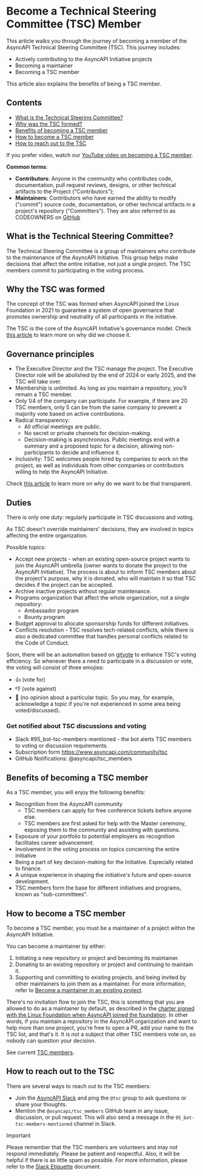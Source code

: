 # Become a Technical Steering Committee (TSC) Member 

This article walks you through the journey of becoming a member of the AsyncAPI Technical Steering Committee (TSC). This journey includes:
* Actively contributing to the AsyncAPI Initiative projects
* Becoming a maintainer
* Becoming a TSC member

This article also explains the benefits of being a TSC member.

## Contents
* [What is the Technical Steering Committee?](#what-is-the-technical-steering-committee)
* [Why was the TSC formed?](#why-the-tsc-was-formed)
* [Benefits of becoming a TSC member](#benefits-of-becoming-a-tsc-member)
* [How to become a TSC member](#how-to-become-a-tsc-member)
* [How to reach out to the TSC](#how-to-reach-out-to-the-tsc)

If you prefer video, watch our [YouTube video on becoming a TSC member](https://www.youtube.com/watch?v=MfVUUbW2aos).

**Common terms**:
* **Contributors**: Anyone in the community who contributes code, documentation, pull request reviews, designs, or other technical artifacts to the Project ("Contributors");
* **Maintainers**: Contributors who have earned the ability to modify ("commit") source code, documentation, or other technical artifacts in a project's repository ("Committers"). They are also referred to as CODEOWNERS on [GitHub](https://docs.github.com/en/repositories/managing-your-repositorys-settings-and-features/customizing-your-repository/about-code-owners)

## What is the Technical Steering Committee?
The Technical Steering Committee is a group of maintainers who contribute to the maintenance of the AsyncAPI Initiative. This group helps make decisions that affect the entire initiative, not just a single project. The TSC members commit to participating in the voting process.

## Why the TSC was formed
The concept of the TSC was formed when AsyncAPI joined the Linux Foundation in 2021 to guarantee a system of open governance that promotes ownership and neutrality of all participants in the initiative.

The TSC is the core of the AsyncAPI Initiative's governance model. Check [this article](https://www.asyncapi.com/blog/governance-motivation) to learn more on why did we choose it.

## Governance principles
* The Executive Director and the TSC manage the project. The Executive Director role will be abolished by the end of 2024 or early 2025, and the TSC will take over.
* Membership is unlimited. As long as you maintain a repository, you'll remain a TSC member.
* Only 1/4 of the company can participate. For example, if there are 20 TSC members, only 5 can be from the same company to prevent a majority vote based on active contributions.
* Radical transparency:
  * All official meetings are public.
  * No secret or private channels for decision-making.
  * Decision-making is asynchronous. Public meetings end with a summary and a proposed topic for a decision, allowing non-participants to decide and influence it.
* Inclusivity: TSC welcomes people hired by companies to work on the project, as well as individuals from other companies or contributors willing to help the AsyncAPI Initiative.

Check [this article](https://www.asyncapi.com/blog/radical-transparency) to learn more on why do we want to be that transparent.

## Duties
There is only one duty: regularly participate in TSC discussions and voting.

As TSC doesn't override maintainers' decisions, they are involved in topics affecting the entire organization.

Possible topics:
* Accept new projects - when an existing open-source project wants to join the AsyncAPI umbrella (owner wants to donate the project to the AsyncAPI Initiative). The process is about to inform TSC members about the project's purpose, why it is donated, who will maintain it so that TSC decides if the project can be accepted.
* Archive inactive projects without regular maintenance.
* Programs organization that affect the whole organization, not a single repository:
  * Ambassador program
  * Bounty program
* Budget approval to allocate sponsorship funds for different initiatives.
* Conflicts resolution - TSC resolves tech-related conflicts, while there is also a dedicated committee that handles personal conflicts related to the Code of Conduct.

Soon, there will be an automation based on [gitvote](https://github.com/cncf/gitvote) to enhance TSC's voting efficiency. So whenever there a need to participate in a discussion or vote, the voting will consist of three emojies:
* 👍 (vote for)
* 👎 (vote against)
* 👀 (no opinion about a particular topic. So you may, for example, acknowledge a topic if you're not experienced in some area being voted/discussed).

### Get notified about TSC discussions and voting
* Slack #95_bot-tsc-members-mentioned - the bot alerts TSC members to voting or discussion requirements.
* Subscription form https://www.asyncapi.com/community/tsc
* GitHub Notifications: @asyncapi/tsc_members

## Benefits of becoming a TSC member
As a TSC member, you will enjoy the following benefits:
* Recognition from the AsyncAPI community
  * TSC members can apply for free conference tickets before anyone else.
  * TSC members are first asked for help with the Master ceremony, exposing them to the community and assisting with questions.
* Exposure of your portfolio to potential employers as recognition facilitates career advancement.
* Involvement in the voting process on topics concerning the entire Initiative
* Being a part of key decision-making for the Initiative. Especially related to finance.
* A unique experience in shaping the initiative's future and open-source development.
* TSC members form the base for different initiatives and programs, known as "sub-committees".

## How to become a TSC member
To become a TSC member, you must be a maintainer of a project within the AsyncAPI Initiative.

You can become a maintainer by either:
1. Initiating a new repository or project and becoming its maintainer.
2. Donating to an existing repository or project and continuing to maintain it.
3. Supporting and committing to existing projects, and being invited by other maintainers to join them as a maintainer. For more information, refer to [Become a maintainer in an existing project](https://github.com/asyncapi/community/blob/master/Become-maintainer-in-existing-project.md).

There's no invitation flow to join the TSC, this is something that you are allowed to do as a maintainer by default, as described in the [charter signed with the Linux Foundation when AsyncAPI joined the foundation](https://github.com/asyncapi/community/blob/master/CHARTER.md). In other words, if you maintain a repository in the AsyncAPI organization and want to help more than one project, you're free to open a PR, add your name to the TSC list, and that's it. It is not a subject that other TSC members vote on, so nobody can question your decision.

See current [TSC members](https://www.asyncapi.com/community/tsc).

## How to reach out to the TSC
There are several ways to reach out to the TSC members:
* Join the [AsyncAPI Slack](https://www.asyncapi.com/slack-invite) and ping the `@tsc` group to ask questions or share your thoughts.
* Mention the `@asyncapi/tsc_members` GitHub team in any issue, discussion, or pull request. This will also send a message in the `95_bot-tsc-members-mentioned` channel in Slack.

> [!IMPORTANT]
> Please remember that the TSC members are volunteers and may not respond immediately.
> Please be patient and respectful. Also, it will be helpful if there is as little spam as possible. For more information, please refer to the [Slack Etiquette](./slack-etiquette.md) document.
